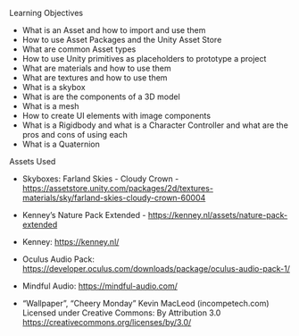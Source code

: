 Learning Objectives

* What is an Asset and how to import and use them
* How to use Asset Packages and the Unity Asset Store
* What are common Asset types
* How to use Unity primitives as placeholders to prototype a project
* What are materials and how to use them
* What are textures and how to use them
* What is a skybox
* What is are the components of a 3D model
* What is a mesh
* How to create UI elements with image components
* What is a Rigidbody and what is a Character Controller and what are the pros and cons of using each
* What is a Quaternion

Assets Used
* Skyboxes: Farland Skies - Cloudy Crown - https://assetstore.unity.com/packages/2d/textures-materials/sky/farland-skies-cloudy-crown-60004

* Kenney’s Nature Pack Extended - https://kenney.nl/assets/nature-pack-extended

* Kenney: https://kenney.nl/
* Oculus Audio Pack: https://developer.oculus.com/downloads/package/oculus-audio-pack-1/
* Mindful Audio: https://mindful-audio.com/
* “Wallpaper”, “Cheery Monday” Kevin MacLeod (incompetech.com)
    Licensed under Creative Commons: By Attribution 3.0
    https://creativecommons.org/licenses/by/3.0/